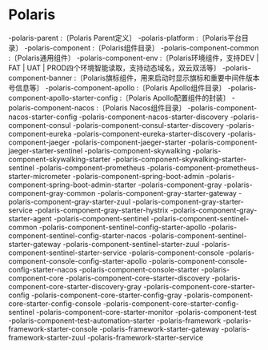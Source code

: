 # Polaris

-polaris-parent :〔Polaris Parent定义〕
-polaris-platform :〔Polaris平台目录〕
    -polaris-component :〔Polaris组件目录〕
        -polaris-component-common :〔Polaris通用组件〕
        -polaris-component-env :〔Polaris环境组件，支持DEV | FAT | UAT | PROD四个环境智能读取，支持动态域名，双云双活等〕
        -polaris-component-banner :〔Polaris旗标组件，用来启动时显示旗标和重要中间件版本号信息等〕
        -polaris-component-apollo :〔Polaris Apollo组件目录〕
            -polaris-component-apollo-starter-config :〔Polaris Apollo配置组件的封装〕
        -polaris-component-nacos :〔Polaris Nacos组件目录〕
            -polaris-component-nacos-starter-config
            -polaris-component-nacos-starter-discovery
        -polaris-component-consul
            -polaris-component-consul-starter-discovery
        -polaris-component-eureka
            -polaris-component-eureka-starter-discovery
        -polaris-component-jaeger
            -polaris-component-jaeger-starter
            -polaris-component-jaeger-starter-sentinel
        -polaris-component-skywalking
            -polaris-component-skywalking-starter
            -polaris-component-skywalking-starter-sentinel
        -polaris-component-prometheus
            -polaris-component-prometheus-starter-micrometer
        -polaris-component-spring-boot-admin
            -polaris-component-spring-boot-admin-starter
        -polaris-component-gray
            -polaris-component-gray-common
            -polaris-component-gray-starter-gateway
            -polaris-component-gray-starter-zuul
            -polaris-component-gray-starter-service
            -polaris-component-gray-starter-hystrix
            -polaris-component-gray-starter-agent
        -polaris-component-sentinel
            -polaris-component-sentinel-common
            -polaris-component-sentinel-config-starter-apollo
            -polaris-component-sentinel-config-starter-nacos
            -polaris-component-sentinel-starter-gateway
            -polaris-component-sentinel-starter-zuul
            -polaris-component-sentinel-starter-service
        -polaris-component-console
            -polaris-component-console-config-starter-apollo
            -polaris-component-console-config-starter-nacos
            -polaris-component-console-starter
        -polaris-component-core
            -polaris-component-core-starter-discovery
            -polaris-component-core-starter-discovery-gray
            -polaris-component-core-starter-config
            -polaris-component-core-starter-config-gray
            -polaris-component-core-starter-config-console
            -polaris-component-core-starter-config-sentinel
            -polaris-component-core-starter-monitor
        -polaris-component-test
            -polaris-component-test-automation-starter
    -polaris-framework
        -polaris-framework-starter-console
        -polaris-framework-starter-gateway
        -polaris-framework-starter-zuul
        -polaris-framework-starter-service